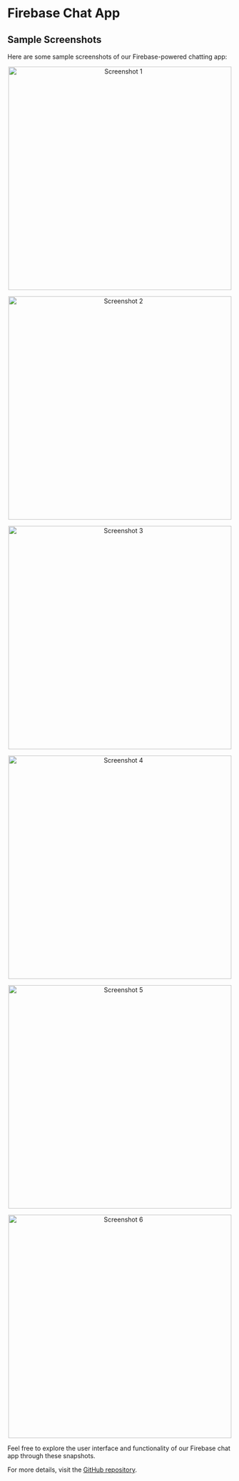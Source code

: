 # Firebase Chat App

## Sample Screenshots

Here are some sample screenshots of our Firebase-powered chatting app:

<p align="center">
  <img src="https://github.com/mukundsrepository/Firebase_Chatting_Apk/raw/master/SampleImages/Image%20(4).jpeg" height="500" alt="Screenshot 1">
</p>

<p align="center">
  <img src="https://github.com/mukundsrepository/Firebase_Chatting_Apk/raw/master/SampleImages/Image%20(5).jpeg" height="500" alt="Screenshot 2">
</p>

<p align="center">
  <img src="https://github.com/mukundsrepository/Firebase_Chatting_Apk/raw/master/SampleImages/Image%20(6).jpeg" height="500" alt="Screenshot 3">
</p>

<p align="center">
  <img src="https://github.com/mukundsrepository/Firebase_Chatting_Apk/raw/master/SampleImages/Image%20(3).jpeg" height="500" alt="Screenshot 4">
</p>

<p align="center">
  <img src="https://github.com/mukundsrepository/Firebase_Chatting_Apk/raw/master/SampleImages/Image%20(1).jpeg" height="500" alt="Screenshot 5">
</p>

<p align="center">
  <img src="https://github.com/mukundsrepository/Firebase_Chatting_Apk/raw/master/SampleImages/Image.jpeg" height="500" alt="Screenshot 6">
</p>

Feel free to explore the user interface and functionality of our Firebase chat app through these snapshots.

For more details, visit the [GitHub repository](https://github.com/mukundsrepository/Firebase_Chatting_Apk).

